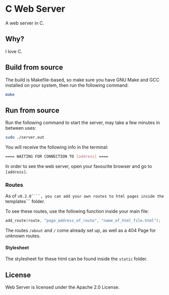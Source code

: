 # C Web Server

A web server in C.

## Why?

I love C.

## Build from source

The build is Makefile-based, so make sure you have GNU Make and GCC installed on your system, then run the following command:

``` bash
make
```

## Run from source

Run the following command to start the server, may take a few minutes in between uses:

``` bash
sudo ./server.out
```

You will receive the following info in the terminal:

``` bash
==== WAITING FOR CONNECTION TO [address] ====
```

In order to see the web server, open your favourite browser and go to ```[address]```.

### Routes

As of ```v0.2.0````, you can add your own routes to html pages inside the ```templates``` folder.

To see these routes, use the following function inside your main file:

``` c 
add_route(route, "page_address_of_route", "name_of_html_file.html");
```

The routes ```/about``` and ```/``` come already set up, as well as a 404 Page for unknown routes.

#### Stylesheet

The stylesheet for these html can be found inside the ```static``` folder.

## License

Web Server is licensed under the Apache 2.0 License.
